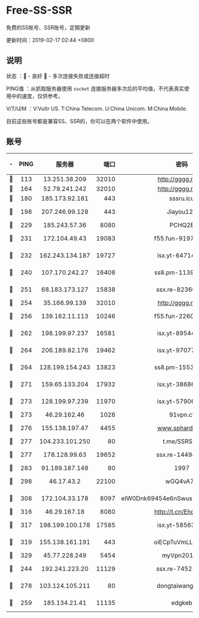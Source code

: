 # Free-SS-SSR

免费的SS账号、SSR账号，定期更新

更新时间：2019-02-17 02:44 +0800

## 说明

状态     ：🙂 - 良好 🙁 - 多次连接失败或连接超时

PING值   ：从抓取服务器使用 `socket` 连接服务器多次后的平均值，不代表真实使用中的速度，仅供参考。

V/T/U/M  ：V:Vultr US. T:China Telecom. U:China Unicom. M:China Mobile.

目前这些账号都是兼容SS、SSR的，你可以在两个软件中使用。

## 账号

|-|PING|服务器|端口|密码|加密方式|区域|V/T/U/M|
|:----:|:----:|:-----:|-----:|:----:|:----:|:----:|:----:|
|🙂|113|13.251.38.209|32010|http://gggg.rocks|chacha20|SG|8↑/9↑/9↑/9↑|
|🙂|164|52.79.241.242|32010|http://gggg.rocks|chacha20|KR|10↑/10↑/10↑/10↑|
|🙂|180|185.173.92.181|443|sssru.icu|rc4-md5|RU|10↑/10↑/10↑/10↑|
|🙂|198|207.246.99.128|443|Jiayou123|aes-256-cfb|US|6↓/10↑/10↑/10↑|
|🙂|229|185.243.57.36|8080|PCHQ2E|rc4-md5|US|10↑/10↑/10↑/10↑|
|🙂|231|172.104.49.43|19083|f55.fun-91979388|aes-256-cfb|SG|10↑/10↑/10↑/10↑|
|🙂|232|162.243.134.187|19727|isx.yt-64714765|aes-256-cfb|US|10↑/10↑/10↑/10↑|
|🙂|240|107.170.242.27|16408|ss8.pm-11399606|aes-256-cfb|US|10↑/10↑/10↑/10↑|
|🙂|251|68.183.173.127|15838|ssx.re-82360696|aes-256-cfb|US|10↑/10↑/10↑/10↑|
|🙂|254|35.166.99.139|32010|http://gggg.rocks|chacha20|US|10↑/10↑/10↑/10↑|
|🙂|256|139.162.11.113|10246|f55.fun-22605630|aes-256-cfb|SG|10↑/10↑/10↑/10↑|
|🙂|262|198.199.97.237|16581|isx.yt-89544748|aes-256-cfb|US|10↑/10↑/10↑/10↑|
|🙂|264|206.189.82.176|19462|isx.yt-97077080|aes-256-cfb|SG|10↑/10↑/10↑/10↑|
|🙂|264|128.199.154.243|13823|ss8.pm-15530522|aes-256-cfb|SG|10↑/10↑/10↑/10↑|
|🙂|271|159.65.133.204|17932|isx.yt-38686443|aes-256-cfb|SG|10↑/10↑/10↑/10↑|
|🙂|273|128.199.97.239|11970|isx.yt-57906087|aes-256-cfb|SG|10↑/10↑/10↑/10↑|
|🙂|273|46.29.162.46|1026|91vpn.cf|rc4-md5|RU|10↑/10↑/10↑/10↑|
|🙂|276|155.138.197.47|4455|www.sphard.com|aes-256-cfb|US|10↑/10↑/10↑/10↑|
|🙂|277|104.233.101.250|80|t.me/SSRSUB|rc4-md5|CA|10↑/10↑/10↑/10↑|
|🙂|277|178.128.99.63|19652|ssx.re-14494967|aes-256-cfb|SG|10↑/10↑/10↑/10↑|
|🙂|283|91.189.187.148|80|1997|chacha20|US|10↑/10↑/10↑/10↑|
|🙂|298|46.17.43.2|22100|wGQ4vA7D|aes-256-gcm|RU|8↑/10↑/10↑/10↑|
|🙂|308|172.104.33.178|8097|eIW0Dnk69454e6nSwuspv9DmS201tQ0D|aes-256-cfb|SG|10↑/10↑/10↑/10↑|
|🙂|316|46.29.167.18|8080|http://t.cn/EhdmTxe|rc4-md5|RU|10↑/10↑/10↑/10↑|
|🙂|317|198.199.100.178|17585|isx.yt-58563488|aes-256-cfb|US|10↑/10↑/10↑/10↑|
|🙂|319|155.138.161.191|443|oiECpTuVmLLxk4Ts|aes-256-cfb|US|9↑/10↑/10↑/10↑|
|🙂|329|45.77.228.249|5454|myVpn2019[]|rc4-md5|GB|10↑/10↑/10↑/10↑|
|🙂|244|192.241.223.20|11129|ssx.re-74525357|aes-256-cfb|US|10↑/10↑/10↑/10↑|
|🙂|278|103.124.105.211|80|dongtaiwang.com|aes-256-cfb|US|10↑/10↑/10↑/10↑|
|🙁|259|185.134.21.41|11135|edgkeb|aes-256-cfb|GB|10↑/10↑/10↑/10↑|
